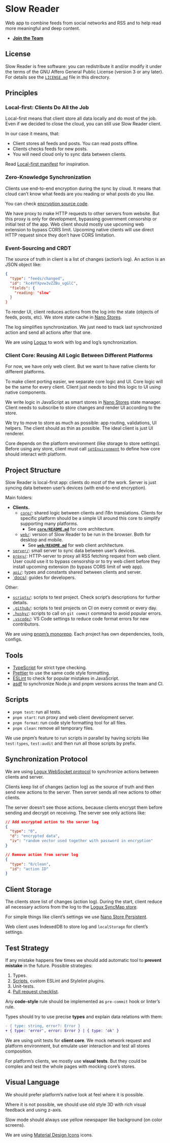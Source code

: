 # Slow Reader

Web app to combine feeds from social networks and RSS and to help read more meaningful and deep content.

- **[Join the Team](./CONTRIBUTING.md)**

## License

Slow Reader is free software: you can redistribute it and/or modify it under the terms of the GNU Affero General Public License (version 3 or any later). For details see the [`LICENSE.md`](./LICENSE.md) file in this directory.

## Principles

### Local-first: Clients Do All the Job

Local-first means that client store all data locally and do most of the job. Even if we decided to close the cloud, you can still use Slow Reader client.

In our case it means, that:

- Client stores all feeds and posts. You can read posts offline.
- Clients checks feeds for new posts.
- You will need cloud only to sync data between clients.

Read [Local-first manifest](https://www.inkandswitch.com/local-first/) for inspiration.

### Zero-Knowledge Synchronization

Clients use end-to-end encryption during the sync by cloud. It means that cloud can’t know what feeds are you reading or what posts do you like.

You can check [encryption source code](https://github.com/logux/client/blob/main/encrypt-actions/index.js).

We have proxy to make HTTP requests to other servers from website. But this proxy is only for development, bypassing government censorship or initial test of the app. Web client should mostly use upcoming web extension to bypass CORS limit. Upcoming native clients will use direct HTTP request since they don’t have CORS limitation.

### Event-Sourcing and CRDT

The source of truth in client is a list of changes (action’s log). An action is an JSON object like:

```json
{
  "type": "feeds/changed",
  "id": "kc4VfXpvw3vZZBu_ugGlC",
  "fields": {
    "reading: "slow"
  }
}
```

To render UI, client reduces actions from the log into the state (objects of feeds, posts, etc). We store state cache in [Nano Stores](https://github.com/nanostores/nanostores).

The log simplifies synchronization. We just need to track last synchronized action and send all actions after that one.

We are using [Logux](https://logux.org/) to work with log and log’s synchronization.

### Client Core: Reusing All Logic Between Different Platforms

For now, we have only web client. But we want to have native clients for different platforms.

To make client porting easier, we separate core logic and UI. Core logic will be the same for every client. Client just needs to bind this logic to UI using native components.

We write logic in JavaScript as smart stores in [Nano Stores](https://github.com/nanostores/nanostores) state manager. Client needs to subscribe to store changes and render UI according to the store.

We try to move to store as much as possible: app routing, validations, UI helpers. The client should as thin as possible. The ideal client is just UI renderer.

Core depends on the platform environment (like storage to store settings). Before using any store, client must call [`setEnvironment`](./core/environment.ts) to define how core should interact with platform.

## Project Structure

Slow Reader is local-first app: clients do most of the work. Server is just syncing data between user’s devices (with end-to-end encryption).

Main folders:

- **Clients.**
  - [`core/`](./core/): shared logic between clients and i18n translations. Clients for specific platform should be a simple UI around this core to simplify supporting many platforms.
    - See **[`core/README.md`](./core/README.md)** for core architecture.
  - [`web/`](./web/): version of Slow Reader to be run in the browser. Both for desktop and mobile.
    - See **[`web/README.md`](./web/README.md)** for web client architecture.
- [`server/`](./server/): small server to sync data between user’s devices.
- [`proxy/`](./proxy/): HTTP-server to proxy all RSS fetching request from web client. User could use it to bypass censorship or to try web client before they install upcoming extension (to bypass CORS limit of web app).
- [`api/`](./api/): types and constants shared between clients and server.
- [`docs/](./docs/): guides for developers.

Other:

- [`scripts/`](./scripts/): scripts to test project. Check script’s descriptions for further details.
- [`.github/`](./.github/): scripts to test projects on CI on every commit or every day.
- [`.husky/`](./.husky/): scripts to call on `git commit` command to avoid popular errors.
- [`.vscode/`](./.vscode/): VS Code settings to reduce code format errors for new contributors.

We are using [pnpm’s monorepo](https://pnpm.io/workspaces). Each project has own dependencies, tools, configs.

## Tools

- [TypeScript](./tsconfig.json) for strict type checking.
- [Prettier](./.prettierrc) to use the same code style formatting.
- [ESLint](./eslint.config.js) to check for popular mistakes in JavaScript.
- [asdf](./.tool-versions) to synchronize Node.js and pnpm versions across the team and CI.

## Scripts

- `pnpm test`: run all tests.
- `pnpm start`: run proxy and web client development server.
- `pnpm format`: run code style formatting tool for all files.
- `pnpm clean`: remove all temporary files.

We use pnpm’s feature to run scripts in parallel by having scripts like `test:types`, `test:audit` and then run all those scripts by prefix.

## Synchronization Protocol

We are using [Logux WebSocket protocol](https://logux.org/protocols/ws/spec/) to synchronize actions between clients and server.

Clients keep list of changes (action log) as the source of truth and then send new actions to the server. Then server sends all new actions to other clients.

The server doesn’t see those actions, because clients encrypt them before sending and decrypt on receiving. The server see only actions like:

```json
// Add encrypted action to the server log
{
  "type": "0",
  "d": "encrypted data",
  "iv": "random vector used together with password in encryption"
}
```

```json
// Remove action from server log
{
  "type": "0/clean",
  "id": "action ID"
}
```

## Client Storage

The clients store list of changes (action log). During the start, client reduce all necessary actions from the log to the [Logux SyncMap store](https://logux.org/web-api/#globals-syncmaptemplate).

For simple things like client’s settings we use [Nano Store Persistent](https://github.com/nanostores/persistent).

Web client uses IndexedDB to store log and `localStorage` for client’s settings.

## Test Strategy

If any mistake happens few times we should add automatic tool to **prevent mistake** in the future. Possible strategies:

1. Types.
2. [Scripts](./scripts/), custom ESLint and Stylelint plugins.
3. Unit-tests.
4. [Pull request checklist](./docs/pull_request_template.md).

Any **code-style** rule should be implemented as `pre-commit` hook or linter’s rule.

Types should try to use precise **types** and explain data relations with them:

```diff
- { type: string, error?: Error }
+ { type: 'error', error: Error } | { type: 'ok' }
```

We are using unit tests for **client core**. We mock network request and platform environment, but emulate user interaction and test all stores composition.

For platform’s clients, we mostly use **visual tests**. But they could be complex and test the whole pages with mocking core’s stores.

## Visual Language

We should prefer platform’s native look at feel where it is possible.

Where it is not possible, we should use old style 3D with rich visual feedback and using z-axis.

Slow mode should always use yellow newspaper like background (on color screens).

We are using [Material Design Icons](https://pictogrammers.com/library/mdi/) icons.
